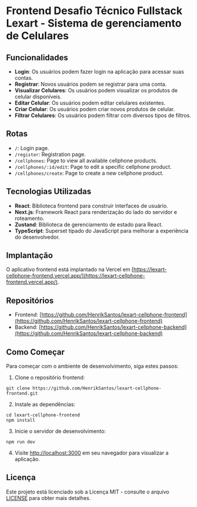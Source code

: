 # Frontend Desafio Técnico Fullstack Lexart - Sistema de gerenciamento de Celulares

## Funcionalidades

- **Login**: Os usuários podem fazer login na aplicação para acessar suas contas.
- **Registrar**: Novos usuários podem se registrar para uma conta.
- **Visualizar Celulares**: Os usuários podem visualizar os produtos de celular disponíveis.
- **Editar Celular**: Os usuários podem editar celulares existentes.
- **Criar Celular**: Os usuários podem criar novos produtos de celular.
- **Filtrar Celulares**: Os usuários podem filtrar com diversos tipos de filtros.

## Rotas

- `/`: Login page.
- `/register`: Registration page.
- `/cellphones`: Page to view all available cellphone products.
- `/cellphones/:id/edit`: Page to edit a specific cellphone product.
- `/cellphones/create`: Page to create a new cellphone product.

## Tecnologias Utilizadas

- **React**: Biblioteca frontend para construir interfaces de usuário.
- **Next.js**: Framework React para renderização do lado do servidor e roteamento.
- **Zustand**: Biblioteca de gerenciamento de estado para React.
- **TypeScript**: Superset tipado do JavaScript para melhorar a experiência do desenvolvedor.

## Implantação

O aplicativo frontend está implantado na Vercel em [https://lexart-cellphone-frontend.vercel.app/](https://lexart-cellphone-frontend.vercel.app/).

## Repositórios

- Frontend: [https://github.com/HenrikSantos/lexart-cellphone-frontend](https://github.com/HenrikSantos/lexart-cellphone-frontend)
- Backend: [https://github.com/HenrikSantos/lexart-cellphone-backend](https://github.com/HenrikSantos/lexart-cellphone-backend)

## Como Começar

Para começar com o ambiente de desenvolvimento, siga estes passos:

1. Clone o repositório frontend:

```
git clone https://github.com/HenrikSantos/lexart-cellphone-frontend.git
```

2. Instale as dependências:

```
cd lexart-cellphone-frontend
npm install
```

3. Inicie o servidor de desenvolvimento:

```
npm run dev
```

4. Visite [http://localhost:3000](http://localhost:3000) em seu navegador para visualizar a aplicação.

## Licença

Este projeto está licenciado sob a Licença MIT - consulte o arquivo [LICENSE](LICENSE) para obter mais detalhes.